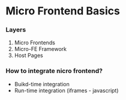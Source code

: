 # Micro Frontend Basics

### Layers

1. Micro Frontends
2. Micro-FE Framework
3. Host Pages

### How to integrate nicro frontend?

- Buikd-time integration
- Run-time integration (iframes - javascript)


